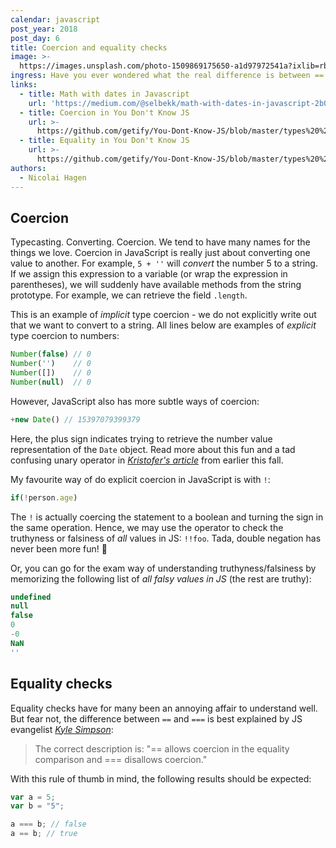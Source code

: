 ```yaml
---
calendar: javascript
post_year: 2018
post_day: 6
title: Coercion and equality checks
image: >-
  https://images.unsplash.com/photo-1509869175650-a1d97972541a?ixlib=rb-1.2.1&ixid=eyJhcHBfaWQiOjEyMDd9&auto=format&fit=crop&w=2250&q=80
ingress: Have you ever wondered what the real difference is between == and === ?
links:
  - title: Math with dates in Javascript
    url: 'https://medium.com/@selbekk/math-with-dates-in-javascript-2b0ddcee63f'
  - title: Coercion in You Don't Know JS
    url: >-
      https://github.com/getify/You-Dont-Know-JS/blob/master/types%20%26%20grammar/ch4.md#chapter-4-coercion
  - title: Equality in You Don't Know JS
    url: >-
      https://github.com/getify/You-Dont-Know-JS/blob/master/types%20%26%20grammar/ch4.md#loose-equals-vs-strict-equals
authors:
  - Nicolai Hagen
---
```

## Coercion
Typecasting. Converting. Coercion. We tend to have many names for the things we love. Coercion in JavaScript is really just about converting one value to another. For example, `5 + ''` will _convert_ the number 5 to a string. If we assign this expression to a variable (or wrap the expression in parentheses), we will suddenly have available methods from the string prototype. For example, we can retrieve the field `.length`.

This is an example of _implicit_ type coercion - we do not explicitly write out that we want to convert to a string. All lines below are examples of _explicit_ type coercion to numbers:

```javascript
Number(false) // 0
Number('')    // 0
Number([])    // 0
Number(null)  // 0
```

However, JavaScript also has more subtle ways of coercion:

```javascript
+new Date() // 15397079399379
```

Here, the plus sign indicates trying to retrieve the number value representation of the `Date` object. Read more about this fun and a tad confusing unary operator in [*Kristofer's article*](https://medium.com/@selbekk/math-with-dates-in-javascript-2b0ddcee63f) from earlier this fall.

My favourite way of do explicit coercion in JavaScript is with `!`:

```javascript
if(!person.age)
```

The `!` is actually coercing the statement to a boolean and turning the sign in the same operation. Hence, we may use the operator to check the truthyness or falsiness of _all_ values in JS: `!!foo`. Tada, double negation has never been more fun! 🎉

Or, you can go for the exam way of understanding truthyness/falsiness by memorizing the following list of _all falsy values in JS_ (the rest are truthy):

```javascript
undefined
null
false
0  
-0
NaN
''
```

## Equality checks

Equality checks have for many been an annoying affair to understand well. But fear not, the difference between `==` and `===` is best explained by JS evangelist [*Kyle Simpson*](https://twitter.com/getify):

> The correct description is: "== allows coercion in the equality comparison and === disallows coercion."

With this rule of thumb in mind, the following results should be expected:

```javascript
var a = 5;
var b = "5";

a === b; // false
a == b; // true
```
